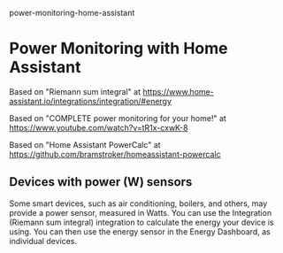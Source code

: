 power-monitoring-home-assistant
# Power Monitoring with Home Assistant

Based on "Riemann sum integral" at https://www.home-assistant.io/integrations/integration/#energy

Based on "COMPLETE power monitoring for your home!" at https://www.youtube.com/watch?v=tR1x-cxwK-8

Based on "Home Assistant PowerCalc" at https://github.com/bramstroker/homeassistant-powercalc

## Devices with power (W) sensors

Some smart devices, such as air conditioning, boilers, and others, may provide a power sensor, measured in Watts. You can use the Integration (Riemann sum integral) integration to calculate the energy your device is using. You can then use the energy sensor in the Energy Dashboard, as individual devices.
